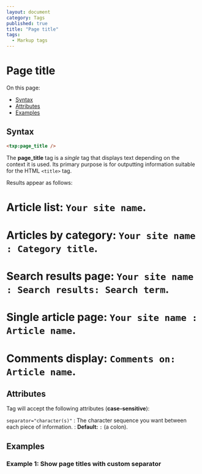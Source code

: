 ```yaml
---
layout: document
category: Tags
published: true
title: "Page title"
tags:
  - Markup tags
---
```


# Page title

On this page:

* [Syntax](#syntax)
* [Attributes](#attributes)
* [Examples](#examples)

## Syntax

~~~ html
<txp:page_title />
~~~

The **page_title** tag is a *single* tag that displays text depending on the context it is used. Its primary purpose is for outputting information suitable for the HTML `<title>` tag.

Results appear as follows:

# Article list: `Your site name`.
# Articles by category: `Your site name : Category title`.
# Search results page: `Your site name : Search results: Search term`.
# Single article page: `Your site name : Article name`.
# Comments display: `Comments on: Article name`.

## Attributes

Tag will accept the following attributes (**case-sensitive**):

`separator="character(s)"`
: The character sequence you want between each piece of information.
: **Default:** `:` (a colon).

## Examples

### Example 1: Show page titles with custom separator

<title>
    <txp:page_title separator=" &raquo; " />
</title>
